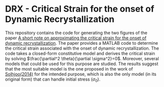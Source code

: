# DRX - Critical Strain for the onset of Dynamic Recrystallization
This repository contains the code for generating the two figures of the paper [A short note on approximating the critical strain for the onset of dynamic recrystallization](https://arxiv.org/abs/2310.19551). The paper provides a MATLAB code to determine the critical strain associated with the onset of dynamic recrystallization. The code takes a closed-form constitutive model and derives the critical strain by solving $\frac{\partial^2 \theta}{\partial \sigma^2}=0$. Moreover, several models that could be used for this purpose are studied. The results suggest that the most suitable model is the one proposed in the work of [Solhjoo(2014)](https://doi.org/10.1016/j.matdes.2013.08.055) for the intended purpose, which is also the only model (in its original form) that can handle initial stress ($\sigma_0$).

